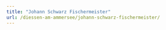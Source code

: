 ```yaml
---
title: "Johann Schwarz Fischermeister"
url: /diessen-am-ammersee/johann-schwarz-fischermeister/
---
```

